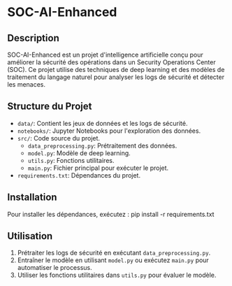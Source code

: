 # SOC-AI-Enhanced
## Description
SOC-AI-Enhanced est un projet d'intelligence artificielle conçu pour améliorer la sécurité des opérations dans un Security Operations Center (SOC). Ce projet utilise des techniques de deep learning et des modèles de traitement du langage naturel pour analyser les logs de sécurité et détecter les menaces.

## Structure du Projet
- `data/`: Contient les jeux de données et les logs de sécurité.
- `notebooks/`: Jupyter Notebooks pour l'exploration des données.
- `src/`: Code source du projet.
  - `data_preprocessing.py`: Prétraitement des données.
  - `model.py`: Modèle de deep learning.
  - `utils.py`: Fonctions utilitaires.
  - `main.py`: Fichier principal pour exécuter le projet.
- `requirements.txt`: Dépendances du projet.

## Installation
Pour installer les dépendances, exécutez :
pip install -r requirements.txt

## Utilisation
1. Prétraiter les logs de sécurité en exécutant `data_preprocessing.py`.
2. Entraîner le modèle en utilisant `model.py` ou exécutez `main.py` pour automatiser le processus.
3. Utiliser les fonctions utilitaires dans `utils.py` pour évaluer le modèle.
